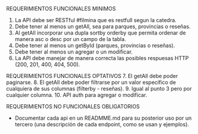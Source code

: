 REQUERIMIENTOS FUNCIONALES MINIMOS
1. La API debe ser RESTful #filmina que es restfull segun la catedra.
2. Debe tener al menos un getAll, sea para parques, provincias o reseñas.
3. Al getAll incorporar una dupla sortby orderby que permita ordenar de manera asc o desc por un campo de la tabla.
4. Debe tener al menos un getById (parques, provincias o reseñas).
5. Debe tener al menos un agregar o un modificar.
6. La API debe manejar de manera correcta las posibles respuesas HTTP (200, 201, 400, 404, 500).

REQUERIMIENTOS FUNCIONALES OPTATIVOS
7. El getAll debe poder paginarse.
8. El getAll debe poder filtrarse por un valor específico de cualquiera de sus columnas (filterby - reseñas).
9. Igual al punto 3 pero por cualquier columna.
10. API auth para agregar o modificar.

REQUERIMIENTOS NO FUNCIONALES OBLIGATORIOS
- Documentar cada api en un READMME.md para su posterior uso por un tercero (una descripción de cada endpoint, como se usan y ejemplos).

